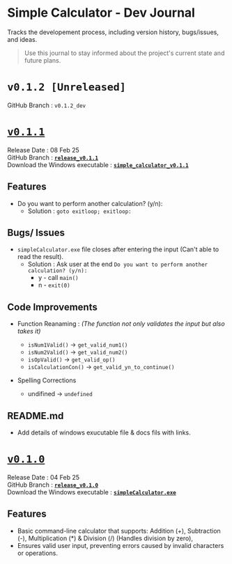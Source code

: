 # Simple Calculator - Dev Journal
Tracks the developement process, including version history, bugs/issues, and ideas.
> Use this journal to stay informed about the project's current state and future plans.


# `v0.1.2 [Unreleased]`

GitHub Branch : `v0.1.2_dev`


# [`v0.1.1`](https://github.com/pranavdharkar/simple_calculator/releases/tag/v0.1.1)
Release Date : 08 Feb 25 <br/>
GitHub Branch : **[`release_v0.1.1`](https://github.com/pranavdharkar/simple_calculator/tree/release_v0.1.1)** <br/>
Download the Windows executable : **[`simple_calculator_v0.1.1`](https://github.com/pranavdharkar/simple_calculator/releases/download/v0.1.1/simple_calculator_v0.1.1.exe)**

## Features 
- Do you want to perform another calculation? (y/n): 
    - Solution : `goto exitloop; exitloop:`

## Bugs/ Issues
+ `simpleCalculator.exe` file closes after entering the input (Can't able to read the result).
    + Solution : Ask user at the end  `Do you want to perform another calculation? (y/n): `
        + y - call `main()`
        + n - `exit(0)`

## Code Improvements
+ Function Reanaming : 
*(The function not only validates the input but also takes it)*
    + `isNum1Valid()` → `get_valid_num1()`
    + `isNum2Valid()` → `get_valid_num2()`
    + `isOpValid()` → `get_valid_op()`
    + `isCalculationCon()` → `get_valid_yn_to_continue()` 

+ Spelling Corrections
    + undifined → `undefined`

## README.md
- Add details of windows exucutable file & docs fils with links.


# [`v0.1.0`](https://github.com/pranavdharkar/simple_calculator/releases/tag/v0.1.0)
Release Date : 04 Feb 25 <br/>
GitHub Branch : **[`release_v0.1.0`](https://github.com/pranavdharkar/simple_calculator/tree/release_v0.1.0)** <br/>
Download the Windows executable : **[`simpleCalculator.exe`](https://github.com/pranavdharkar/simple_calculator/releases/download/v0.1.0/simpleCalculator.exe)**

## Features
- Basic command-line calculator that supports: Addition (+), Subtraction (-), Multiplication (*) & Division (/) (Handles division by zero),
- Ensures valid user input, preventing errors caused by invalid characters or operations.